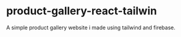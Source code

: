 # product-gallery-react-tailwin

A simple product gallery website i made using tailwind and firebase.
